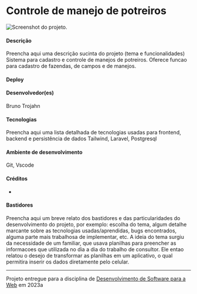 # Controle de manejo de potreiros 

![Screenshot do projeto](https://mdswanson.com/static/chops-ux-step-4.png "Screenshot do projeto").

#### Descrição

Preencha aqui uma descrição sucinta do projeto (tema e funcionalidades)
Sistema para cadastro e controle de manejos de potreiros. Oferece funcao para cadastro de fazendas, de campos e de manejos.

#### Deploy


#### Desenvolvedor(es)

Bruno Trojahn

#### Tecnologias

Preencha aqui uma lista detalhada de tecnologias usadas para frontend, backend e persistência de dados
Tailwind, Laravel, Postgresql

#### Ambiente de desenvolvimento

Git, Vscode

#### Créditos

- 

#### Bastidores


Preencha aqui um breve relato dos bastidores e das particularidades do desenvolvimento do projeto, por exemplo: escolha do tema, algum detalhe marcante sobre as tecnologias usadas/aprendidas, bugs encontrados, alguma parte mais trabalhosa de implementar, etc.
A ideia do tema surgiu da necessidade de um familiar, que usava planilhas para preencher as informacoes que utilizada no dia a dia do trabalho de consultor. Ele entao relatou o desejo de transformar as planilhas em um aplicativo, o qual permitira inserir os dados diretamente pelo celular.

---
Projeto entregue para a disciplina de [Desenvolvimento de Software para a Web](http://github.com/andreainfufsm/elc1090-2023a) em 2023a